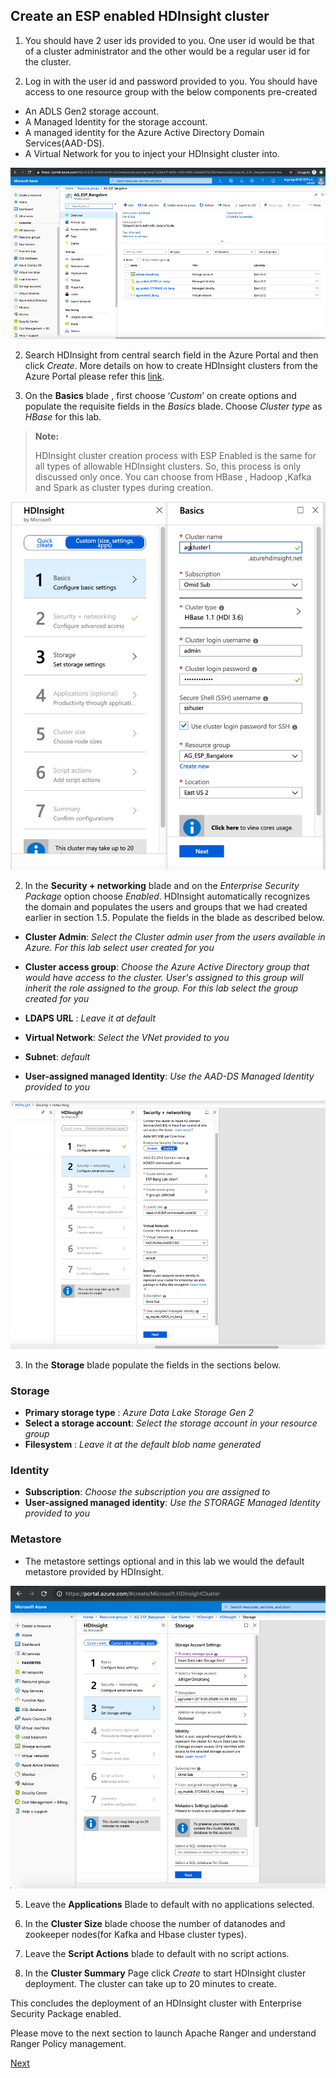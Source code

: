 ## Create an ESP enabled HDInsight cluster


 1. You should have 2 user ids provided to you. One user id would be that of a cluster administrator and the other would be a regular user id for the cluster.
  
 2. Log in with the user id and password provided to you. You should have access to one resource group with the below components pre-created 
 - An ADLS Gen2 storage account.
 - A Managed Identity for the storage account.
 - A managed identity for the Azure Active Directory    Domain Services(AAD-DS).
 - A Virtual Network for you to inject your HDInsight cluster into.

![HDICreate1](https://github.com/arnabganguly/HDInsightESPLab/blob/master/images/Picture51.png)
 
2. Search HDInsight from central search field in the Azure Portal and then click *Create*.   More details on how to create HDInsight clusters from the Azure Portal please refer this [link](https://docs.microsoft.com/en-us/azure/hdinsight/hdinsight-hadoop-create-linux-clusters-portal?toc=/en-us/azure/hdinsight/hadoop/TOC.json&bc=/en-us/azure/bread/toc.json).   
   
   
  
 2. On the **Basics** blade , first choose ‘*Custom*’ on create options and populate the requisite fields in the *Basics* blade. Choose *Cluster type* as *HBase* for this lab.

>**Note:**
> 
>HDInsight cluster creation process with ESP Enabled is the same for all types of allowable HDInsight clusters. So, this process is only discussed only once. You can choose from HBase , Hadoop ,Kafka and Spark as cluster types during creation.
  
![HDICreate2](https://github.com/arnabganguly/HDInsightESPLab/blob/master/images/Picture55.png)
  
    
2. In the **Security + networking** blade and on the *Enterprise Security Package* option choose *Enabled*. HDInsight automatically recognizes the  domain and populates the users and groups that we had created earlier in section 1.5. Populate the fields in the blade as described below.  
 - **Cluster Admin**: *Select the Cluster admin user from the users available in Azure. For this lab select 
 user created for you*
 
 - **Cluster access group**: *Choose the Azure Active Directory group that would have access to the cluster. User's assigned to this group will inherit the role assigned to the group. For this lab select 
the group created for you* 

 - **LDAPS URL** :   *Leave it at default*
 - **Virtual Network**: *Select the VNet provided to you*
 - **Subnet**: *default*
 - **User-assigned managed Identity**: *Use the AAD-DS Managed Identity provided to you*

![HDICreate3](https://github.com/arnabganguly/HDInsightESPLab/blob/master/images/Picture53.png) 

 
 3. In the **Storage** blade populate the fields in the sections below. 
    
  ### Storage

 - **Primary storage type** : *Azure Data Lake Storage Gen 2*
 - **Select a storage account**: *Select the storage account in your resource group*
 - **Filesystem** :  *Leave it at the default blob name generated*
 
 ### Identity 

 - **Subscription**: *Choose the subscription you are assigned to*
 - **User-assigned managed identity**: *Use the STORAGE Managed Identity provided to you*
 
  ### Metastore
  
 - The metastore settings optional and in this lab we would the default metastore provided by HDInsight. 

![HDICreate6](https://github.com/arnabganguly/HDInsightESPLab/blob/master/images/Picture54.png)

5. Leave the **Applications** Blade to default with no applications selected.

6. In the **Cluster Size** blade choose the number of datanodes and zookeeper nodes(for Kafka and Hbase cluster types).

7. Leave the **Script Actions** blade to default with no script actions.  

8. In the **Cluster Summary** Page click *Create* to start HDInsight cluster deployment. The cluster can take up to 20 minutes to create.


This concludes the deployment of an HDInsight cluster with Enterprise Security Package enabled. 

Please move to the next section to launch Apache Ranger and understand Ranger Policy management. 

[Next](https://github.com/arnabganguly/HDInsightESPLab/blob/master/RangerPolicyMgmt.md) 

 

<!--stackedit_data:
eyJoaXN0b3J5IjpbMTk3OTQ4ODU5Niw2NzI3NDc0MDEsMTQzMD
g1MjUwMywtMTQ1OTQ5NDkzMSwxMzMyMjc2NzU5LC0zMDE3MTk2
ODMsLTE2NzU2MzA2OTZdfQ==
-->